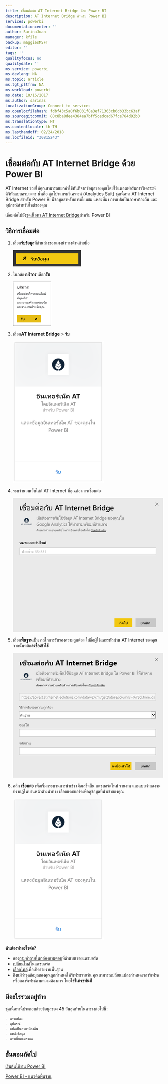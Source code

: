 ```yaml
---
title: เชื่อมต่อกับ AT Internet Bridge ด้วย Power BI
description: AT Internet Bridge สำหรับ Power BI
services: powerbi
documentationcenter: ''
author: SarinaJoan
manager: kfile
backup: maggiesMSFT
editor: ''
tags: ''
qualityfocus: no
qualitydate: ''
ms.service: powerbi
ms.devlang: NA
ms.topic: article
ms.tgt_pltfrm: NA
ms.workload: powerbi
ms.date: 10/16/2017
ms.author: sarinas
LocalizationGroup: Connect to services
ms.openlocfilehash: fdbf43c5a0f6b031f8a3ef71363cb6db33bc63af
ms.sourcegitcommit: 88c8ba8dee4384ea7bff5cedcad67fce784d92b0
ms.translationtype: HT
ms.contentlocale: th-TH
ms.lasthandoff: 02/24/2018
ms.locfileid: "30815243"
---
```

# <a name="connect-to-at-internet-bridge-with-power-bi"></a>เชื่อมต่อกับ AT Internet Bridge ด้วย Power BI
AT Internet ช่วยให้คุณสามารถแยกค่าใช้ทันทีจากข้อมูลของคุณโดยใช้แพลตฟอร์มการวิเคราะห์ดิจิทัลแบบครบวงจร นั่นคือ ชุดโปรแกรมวิเคราะห์ (Analytics Suit) ชุดเนื้อหา AT Internet Bridge สำหรับ Power BI มีข้อมูลสำหรับการเยี่ยมชม แหล่งที่มา การแปลเป็นภาษาท้องถิ่น และอุปกรณ์สำหรับไซต์ของคุณ

เชื่อมต่อไปยัง[ชุดเนื้อหา AT Internet Bridge](https://app.powerbi.com/getdata/services/at-internet-bridge)สำหรับ Power BI

## <a name="how-to-connect"></a>วิธีการเชื่อมต่อ
1. เลือก**รับข้อมูล**ที่ด้านล่างของแผงนำทางด้านซ้ายมือ
   
   ![](media/service-connect-to-at-internet/pbi_getdata.png) 
2. ในกล่อง**บริการ** เลือก**รับ**
   
   ![](media/service-connect-to-at-internet/pbi_getservices.png) 
3. เลือก**AT Internet Bridge** \> **รับ**
   
   ![](media/service-connect-to-at-internet/atinternet.png)
4. ระบจำนวนเว็บไซต์ AT Internet ที่คุณต้องการเชื่อมต่อ
   
   ![](media/service-connect-to-at-internet/params.png)
5. เลือก**พื้นฐาน**เป็น กลไกการรับรองความถูกต้อง ใส่ชื่อผู้ใช้และรหัสผ่าน AT Internet ของคุณ จากนั้นคลิก**ลงชื่อเข้าใช้**
   
   ![](media/service-connect-to-at-internet/creds.png)
6. คลิก **เชื่อมต่อ** เพื่อเริ่มกระบวนการนำเข้า เมื่อเสร็จสิ้น แดชบอร์ดใหม่ รายงาน และแบบจำลองจะปรากฏในบานหน้าต่างนำทาง เลือกแดชบอร์ดเพื่อดูข้อมูลที่นำเข้าของคุณ
   
    ![](media/service-connect-to-at-internet/atinternet.png)

**ฉันต้องทำอะไรต่อ?**

* ลอง[ถามคำถามในกล่องถามตอบ](power-bi-q-and-a.md)ที่ด้านบนของแดชบอร์ด
* [เปลี่ยนไทล์](service-dashboard-edit-tile.md)ในแดชบอร์ด
* [เลือกไทล์](service-dashboard-tiles.md)เพื่อเปิดรายงานพื้นฐาน
* ถึงแม้ว่าชุดข้อมูลของคุณถูกกำหนดให้รีเฟรซรายวัน คุณสามารถเปลี่ยนแปลงกำหนดเวลารีเฟรช หรือลองรีเฟรชตามความต้องการ โดยใช้**รีเฟรชทันที**

## <a name="whats-included"></a>มีอะไรรวมอยู่บ้าง
ชุดเนื้อหานี้ประกอบด้วยข้อมูลของ 45 วันสุดท้ายในตารางต่อไปนี้:  

    - การแปลง  
    - อุปกรณ์  
    - แปลเป็นภาษาท้องถิ่น  
    - แหล่งข้อมูล  
    - การเยี่ยมชมสากล  

## <a name="next-steps"></a>ขั้นตอนถัดไป
[เริ่มต้นใช้งาน Power BI](service-get-started.md)

[Power BI - แนวคิดพื้นฐาน](service-basic-concepts.md)

